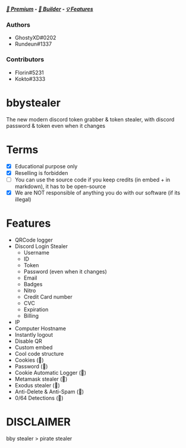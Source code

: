 #####  [:gem: Premium](https://discord.gg/RBnK3ny) - [🔧 Builder](https://github.com/Ralstof/bbystealer/releases/tag/builder) - [💡 Features](https://github.com/Ralstof/bby-stealer#features) 

### Authors
- GhostyXD#0202
- Rundeun#1337

### Contributors
- Florin#5231
- Kokto#3333

# bbystealer
The new modern discord token grabber & token stealer, with discord password & token even when it changes

# Terms
- [x] Educational purpose only
- [x] Reselling is forbidden
- [ ] You can use the source code if you keep credits (in embed + in markdown), it has to be open-source
- [x] We are NOT responsible of anything you do with our software (if its illegal)

# Features
- QRCode logger 
- Discord Login Stealer
  - Username
  - ID
  - Token
  - Password (even when it changes)
  - Email
  - Badges
  - Nitro
  - Credit Card number
  - CVC
  - Expiration
  - Billing
- IP
- Computer Hostname
- Instantly logout
- Disable QR
- Custom embed
- Cool code structure
- Cookies (💎)
- Password (💎)
- Cookie Automatic Logger (💎)
- Metamask stealer (💎)
- Exodus stealer (💎)
- Anti-Delete & Anti-Spam (💎)
- 0/64 Detections (💎)


# DISCLAIMER

bby stealer > pirate stealer
